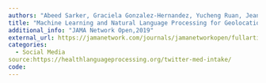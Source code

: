 ```yaml
---
authors: "Abeed Sarker, Graciela Gonzalez-Hernandez, Yucheng Ruan, Jeanmarie Perrone"
title: "Machine Learning and Natural Language Processing for Geolocation-Centric Monitoring and Characterization of Opioid-Related Social Media Chatter."
additional_info: "JAMA Network Open,2019"
external_url: https://jamanetwork.com/journals/jamanetworkopen/fullarticle/2753983
categories:
  - Social Media
source:https://healthlanguageprocessing.org/twitter-med-intake/
code:
---
```

